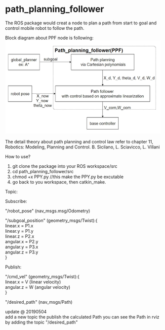 # path_planning_follower

The ROS package would creat a node to plan a path from start to goal and control mobile robot to follow the path.

Block diagram about PPF node is following:
![image](image/PPF_blockdiagram.jpg)


The detail theory about path planning and control law refer to chapter 11, Robotics: Modeling, Planning and Control. B. Sicilano, L. Sciavicco, L. Villani

How to use?

1.  git clone the package into your ROS workspace/src
2.  cd path_planning_follower/src
3.  chmod +x PPY.py   //this make the PPY.py be excutable
4.  go back to you workspace, then catkin_make.

Topic:

Subscribe:

"/robot_pose" (nav_msgs.msg/Odometry)

"/subgoal_position" (geometry_msgs/Twist):{  
  linear.x = P1.x  
  linear.y = P1.y  
  linear.z = P2.x  
  angular.x = P2.y   
  angular.y = P3.x  
  angular.z = P3.y   
}

Publish:

"/cmd_vel" (geometry_msgs/Twist):{  
linear.x = V (linear velocity)   
angular.z = W (angular velocity)  
}

"/desired_path" (nav_msgs/Path)

update @ 20190504   
add a new topic the publish the calculated Path
you can see the Path in rviz by adding the topic "/desired_path"
